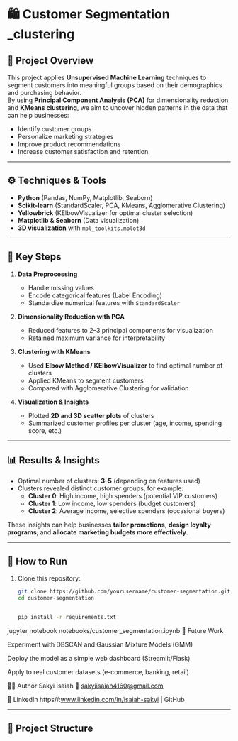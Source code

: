
# 🛍️ Customer Segmentation _clustering

## 📌 Project Overview
This project applies **Unsupervised Machine Learning** techniques to segment customers into meaningful groups based on their demographics and purchasing behavior.  
By using **Principal Component Analysis (PCA)** for dimensionality reduction and **KMeans clustering**, we aim to uncover hidden patterns in the data that can help businesses:
- Identify customer groups
- Personalize marketing strategies
- Improve product recommendations
- Increase customer satisfaction and retention

---

## ⚙️ Techniques & Tools
- **Python** (Pandas, NumPy, Matplotlib, Seaborn)
- **Scikit-learn** (StandardScaler, PCA, KMeans, Agglomerative Clustering)
- **Yellowbrick** (KElbowVisualizer for optimal cluster selection)
- **Matplotlib & Seaborn** (Data visualization)
- **3D visualization** with `mpl_toolkits.mplot3d`



---

## 🔑 Key Steps
1. **Data Preprocessing**
   - Handle missing values  
   - Encode categorical features (Label Encoding)  
   - Standardize numerical features with `StandardScaler`  

2. **Dimensionality Reduction with PCA**
   - Reduced features to 2–3 principal components for visualization  
   - Retained maximum variance for interpretability  

3. **Clustering with KMeans**
   - Used **Elbow Method / KElbowVisualizer** to find optimal number of clusters  
   - Applied KMeans to segment customers  
   - Compared with Agglomerative Clustering for validation  

4. **Visualization & Insights**
   - Plotted **2D and 3D scatter plots** of clusters  
   - Summarized customer profiles per cluster (age, income, spending score, etc.)  

---

## 📊 Results & Insights
- Optimal number of clusters: **3–5** (depending on features used)  
- Clusters revealed distinct customer groups, for example:
  - **Cluster 0**: High income, high spenders (potential VIP customers)  
  - **Cluster 1**: Low income, low spenders (budget customers)  
  - **Cluster 2**: Average income, selective spenders (occasional buyers)  

These insights can help businesses **tailor promotions**, **design loyalty programs**, and **allocate marketing budgets more effectively**.  

---

## 🚀 How to Run
1. Clone this repository:
   ```bash
   git clone https://github.com/yourusername/customer-segmentation.git
   cd customer-segmentation


   pip install -r requirements.txt
jupyter notebook notebooks/customer_segmentation.ipynb
📌 Future Work

Experiment with DBSCAN and Gaussian Mixture Models (GMM)

Deploy the model as a simple web dashboard (Streamlit/Flask)

Apply to real customer datasets (e-commerce, banking, retail)

👨‍💻 Author
Sakyi Isaiah
📧 sakyiisaiah4160@gmail.com

🔗 LinkedIn
https//:www.linkedin.com/in/isaiah-sakyi
 | GitHub


---

## 📂 Project Structure
